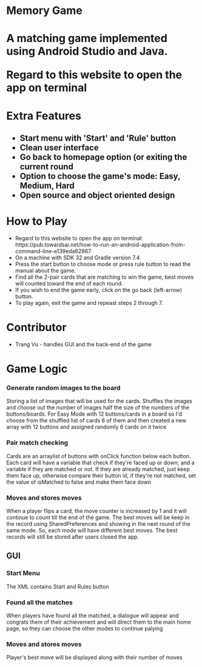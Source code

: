<h1>Memory Game<h1>
 A matching game implemented using Android Studio and Java.

 Regard to this website to open the app on terminal

<h1>Extra Features<h2>
<ul>
 <li>Start menu with 'Start' and 'Rule' button</li>
 <li>Clean user interface</li>
 <li>Go back to homepage option (or exiting the current round</li>
 <li>Option to choose the game's mode: Easy, Medium, Hard</li>
 <li>Open source and object oriented design</li>
</ul>

<h1>How to Play</h2>
 <ul>
  <li> Regard to this website to open the app on terminal: https://pub.towardsai.net/how-to-run-an-android-application-from-command-line-e139eda62867
</li>    
  <li>On a machine with SDK 32 and Gradle version 7.4</li>  
  <li>Press the start button to choose mode or press rule button to read the manual about the game.</li>
  <li>Find all the 2-pair cards that are matching to win the game, best moves will counted toward the end of each round.</li>
  <li>If you wish to end the game early, click on the go back (left-arrow) button.</li>
  <li>To play again, exit the game and repeast steps 2 through 7.</li>
 </ul>

<h1>Contributor</h3>
<ul><li>Trang Vu - handles GUI and the back-end of the game</li></ul>

<h1>Game Logic</h1>
<h3>Generate random images to the board</h3>
 <p>Storing a list of images that will be used for the cards. Shuffles the images and choose out the number of images half the size of the numbers of the buttons/boards. For Easy Mode with 12 buttons/cards in a board so I'd choose from the shuffled list of cards 6 of them and then created a new array with 12 buttons and assigned randomly 6 cards on it twice</p>

<h3>Pair match checking</h3>
 <p>Cards are an arraylist of buttons with onClick function below each button. Each card will have a variable that check if they're faced up or down; and a variable if they are matched or not. If they are already matched, just keep them face up, otherwise compare their button id, if they're not matched, set the value of isMatched to false and make them face down</p>

<h3>Moves and stores moves</h3>
<p>When a player flips a card, the move counter is increased by 1 and it will continue to count till the end of the game. The best moves will be keep in the record using SharedPreferences and showing in the next round of the same mode. So, each mode will have different best moves. The best records will still be stored after users closed the app.</p>


<h2>GUI</h2>
<h3>Start Menu</h3>
<p>The XML contains Start and Rules button</P>

<h3>Found all the matches</h3>
<p>When players have found all the matched, a dialogue will appear and congrats them of their achievement and will direct them to the main home page, so they can choose the other modes to continue palying</p>

<h3>Moves and stores moves</h3>
<p>Player's best move will be displayed along with their number of moves</p>
